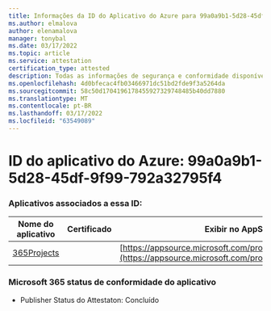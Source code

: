 ```yaml
---
title: Informações da ID do Aplicativo do Azure para 99a0a9b1-5d28-45df-9f99-792a32795f4
ms.author: elmalova
author: elenamalova
manager: tonybal
ms.date: 03/17/2022
ms.topic: article
ms.service: attestation
certification_type: attested
description: Todas as informações de segurança e conformidade disponíveis para 99a0a9b1-5d28-45df-9f99-792a32795f4.
ms.openlocfilehash: 4d0bfecac4fb03466971dc51bd2fde9f3a5264da
ms.sourcegitcommit: 58c50d1704196178455927329748485b40dd7880
ms.translationtype: MT
ms.contentlocale: pt-BR
ms.lasthandoff: 03/17/2022
ms.locfileid: "63549089"
---
```

# <a name="azure-app-id-99a0a9b1-5d28-45df-9f99-792aa32795f4"></a>ID do aplicativo do Azure: 99a0a9b1-5d28-45df-9f99-792a32795f4


### <a name="apps-associated-with-this-id"></a>Aplicativos associados a essa ID:
| **Nome do aplicativo** | **Certificado** | **Exibir no AppSource** |
|--------------|---------------|-----------------------|
| [365Projects](../forward/WA200002160.md) |  | [https://appsource.microsoft.com/product/office/WA200002160](https://appsource.microsoft.com/product/office/WA200002160) |

### <a name="microsoft-365-app-compliance-status"></a>Microsoft 365 status de conformidade do aplicativo
- Publisher Status do Attestaton: Concluído
